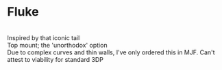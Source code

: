 # Fluke
<br/>
Inspired by that iconic tail
<br/>
Top mount; the 'unorthodox' option
<br/>
Due to complex curves and thin walls, I've only ordered this in MJF. Can't attest to viability for standard 3DP
